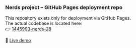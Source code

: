 ### Nerds project – GitHub Pages deployment repo

This repository exists only for deployment via GitHub Pages.  
The actual codebase is located here:  
👉 [1445993-nerds-28](https://github.com/DashaSites/1445993-nerds-28)

🔗 [Live demo](https://dashasites.github.io/)
